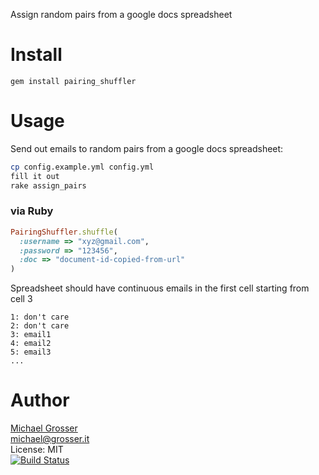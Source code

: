Assign random pairs from a google docs spreadsheet

Install
=======

    gem install pairing_shuffler

Usage
=====

Send out emails to random pairs from a google docs spreadsheet:
```Bash
cp config.example.yml config.yml
fill it out
rake assign_pairs
```

### via Ruby

```Ruby
PairingShuffler.shuffle(
  :username => "xyz@gmail.com",
  :password => "123456",
  :doc => "document-id-copied-from-url"
)
```

Spreadsheet should have continuous emails in the first cell starting from cell 3
```
1: don't care
2: don't care
3: email1
4: email2
5: email3
...
```

Author
======
[Michael Grosser](http://grosser.it)<br/>
michael@grosser.it<br/>
License: MIT<br/>
[![Build Status](https://travis-ci.org/grosser/pairing_shuffler.png)](https://travis-ci.org/grosser/pairing_shuffler)
